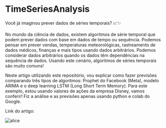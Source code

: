 # TimeSeriesAnalysis

Você já imaginou prever dados de séries temporais? 📈✨

No mundo da ciência de dados, existem algoritmos de série temporal que podem prever dados com base em dados de tempo ou sequência. Podemos pensar em prever vendas, temperaturas meteorológicas, rastreamento de dados médicos, finanças e mais tipos usando dados arbitrários. Podemos considerar dados arbitrários quando os dados têm dependências na sequência de dados. Usando este cenário, algoritmos de séries temporais são muito comuns!

Neste artigo utilizando este repositório, vou explicar como fazer previsões comparando três tipos de algoritmos: Prophet do Facebook (Meta), modelo ARIMA e o deep learning LSTM (Long Short Term Memory). Para este exemplo, estou usando valores de ações da empresa Disney, vamos conferir! Fiz a análise e as previsões apenas usando python e colab do Google.

Link do artigo: 

![alice](https://github.com/AnaRaquelCafe/TimeSeriesAnalysis/assets/46449538/872fd846-3cfb-4b16-a827-3f4332dae019)
